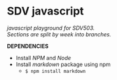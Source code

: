# **SDV javascript**
*javascript playground for SDV503. \
Sections are split by week into branches.*


**DEPENDENCIES**

* Install *NPM* and *Node*
* Install *markdown* package using npm
    * ``` $ npm install markdown ```
